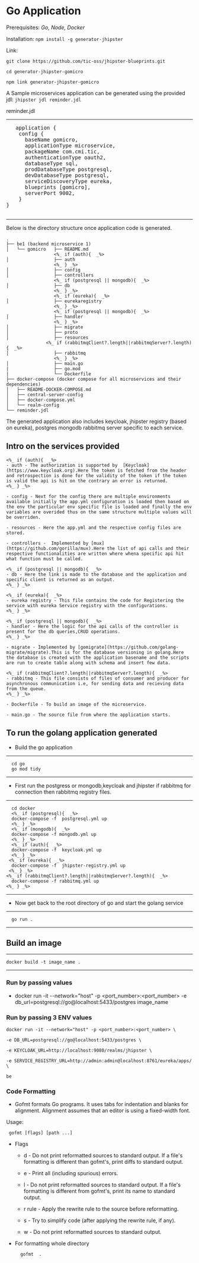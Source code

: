 # Go Application

Prerequisites: _Go, Node, Docker_

Installation: `npm install -g generator-jhipster`

Link:

`git clone https://github.com/tic-oss/jhipster-blueprints.git `

`cd generator-jhipster-gomicro`

`npm link generator-jhipster-gomicro`

A Sample microservices application can be generated using the provided jdl: `jhipster jdl reminder.jdl`

reminder.jdl

---

<pre>
   application {
    config {
      baseName gomicro,
      applicationType microservice,
      packageName com.cmi.tic,
      authenticationType oauth2,
      databaseType sql,
      prodDatabaseType postgresql,
      devDatabaseType postgresql,
      serviceDiscoveryType eureka,
      blueprints [gomicro],
      serverPort 9002,
    } 
}
 </pre>

---

Below is the directory structure once application code is generated.

```
.
├── be1 (backend microservice 1)
│   └── gomicro   ├── README.md
                  <%_ if (auth){  _%>
│                 ├── auth
                  <%_ } _%>
│                 ├── config
│                 ├── controllers
                  <%_ if (postgresql || mongodb){  _%>
│                 ├── db
                  <%_ } _%>
              	  <%_ if (eureka){  _%>
│                 ├── eurekaregistry
                  <%_ } _%>
                  <%_ if (postgresql || mongodb){  _%>
│                 ├── handler
                  <%_ } _%>
│                 ├── migrate
│                 ├── proto
│                 ├── resources
               <%_ if (rabbitmqClient?.length||rabbitmqServer?.length){  _%>
│                 ├── rabbitmq
                  <%_ } _%>
│                 ├── main.go
|                 ├── go.mod
|                 └── Dockerfile
├── docker-compose (docker compose for all microservices and their dependencies)
│   ├── README-DOCKER-COMPOSE.md
│   ├── central-server-config
│   ├── docker-compose.yml
│   └── realm-config
└── reminder.jdl
```

The generated application also includes keycloak, jhipster registry (based on eureka), postgres mongodb rabbitmq server specific to each service.

## Intro on the services provided

    <%_ if (auth){  _%>
    - auth - The authorization is supported by  [Keycloak](https://www.keycloak.org).Here The token is fetched from the header and retrospection is done for the validity of the token if the token is valid the api is hit on the contrary an error is returned.
    <%_ } _%>

    - config - Next for the config there are multiple environments available initially the app.yml configuration is loaded then based on the env the particular env specific file is loaded and finally the env variables are overided thus on the same structure multiple values will be overriden.

    - resources - Here the app.yml and the respective config files are stored.

    - controllers -  Implemented by [mux](https://github.com/gorilla/mux).Here the list of api calls and their respective functionalities are written where whena specific api hit what function must be called.

    <%_ if (postgresql || mongodb){  _%>
    - db - Here the link is made to the database and the application and specific client is returned as an output.
    <%_ } _%>

    <%_ if (eureka){  _%>
    - eureka registry - This file contains the code for Registering the service with eureka Service registry with the configurations.
    <%_ } _%>

    <%_ if (postgresql || mongodb){  _%>
    - handler - Here the logic for the api calls of the controller is present for the db queries,CRUD operations.
    <%_ } _%>

    - migrate - Implemented by [gomigrate](https://github.com/golang-migrate/migrate).This is for the database versioning in golang.Here the database is created with the application basename and the scripts are run to create table along with schema and insert few data.

    <%_ if (rabbitmqClient?.length||rabbitmqServer?.length){  _%>
    - rabbitmq - This file consists of files of consumer and producer for asynchronous communication i.e, for sending data and recieving data from the queue.
    <%_ } _%>

    - Dockerfile - To build an image of the microservice.

    - main.go - The source file from where the application starts.

## To run the golang application generated

- Build the go application

---

      cd go
      go mod tidy

---

- First run the postgress or mongodb,keycloak and jhipster if rabbitmq for connection then rabbitmq registry files.

---

      cd docker
      <%_ if (postgresql){  _%>
      docker-compose -f  postgresql.yml up
      <%_ } _%>
      <%_ if (mongodb){  _%>
      docker-compose -f mongodb.yml up
      <%_ } _%>
      <%_ if (auth){  _%>
      docker-compose -f  keycloak.yml up
      <%_ } _%>
     <%_ if (eureka){  _%>
      docker-compose -f  jhipster-registry.yml up
     <%_ } _%>
    <%_ if (rabbitmqClient?.length||rabbitmqServer?.length){  _%>
      docker-compose -f rabbitmq.yml up
    <%_ } _%>

---

- Now get back to the root directory of go and start the golang service

---

      go run .

---

## Build an image

---

    docker build -t image_name .

---

### Run by passing values

- docker run -it --network="host" -p <port_number>:<port_number> -e db_url=postgresql://go@localhost:5433/postgres image_name

### Run by passing 3 ENV values

```
docker run -it --network="host" -p <port_number>:<port_number> \

-e DB_URL=postgresql://go@localhost:5433/postgres \

-e KEYCLOAK_URL=http://localhost:9080/realms/jhipster \

-e SERVICE_REGISTRY_URL=http://admin:admin@localhost:8761/eureka/apps/ \

be
```

### Code Formatting

- Gofmt formats Go programs. It uses tabs for indentation and blanks for alignment. Alignment assumes that an editor is using a fixed-width font.

Usage:

```
 gofmt [flags] [path ...]
```

- Flags

  - d - Do not print reformatted sources to standard output.
    If a file's formatting is different than gofmt's, print diffs
    to standard output.

  - e - Print all (including spurious) errors.

  - l - Do not print reformatted sources to standard output.
    If a file's formatting is different from gofmt's, print its name
    to standard output.

  - r rule - Apply the rewrite rule to the source before reformatting.

  - s - Try to simplify code (after applying the rewrite rule, if any).

  - w - Do not print reformatted sources to standard output.

- For formatting whole directory

  ```
    gofmt  .
  ```
